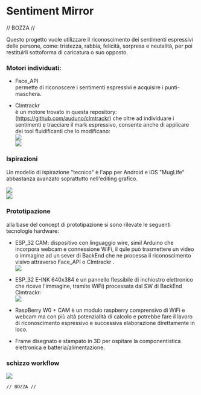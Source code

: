 # Sentiment Mirror
// BOZZA //  
  
Questo progetto vuole utilizzare il riconoscimento dei sentimenti espressivi delle persone, come: tristezza, rabbia, felicità, sorpresa e neutalità, per poi restituirli sottoforma di caricatura o suo opposto.  
  
### Motori individuati:  
- Face_API  
  permette di riconoscere i sentimenti espressivi e acquisire i punti-maschera.  
    
- Clmtrackr  
  è un motore trovato in questa repository: (https://github.com/auduno/clmtrackr)  che oltre ad individuare i sentimenti e tracciare il mark espressivo, consente anche di applicare dei tool fluidificanti che lo modificano:  
![](https://github.com/fabriziodedonatis/archive/blob/master/fabriziodedonatis/MakingVisible/Sentiment_mirror_old/image/facedeform_1.png?raw=true)  
![](https://github.com/fabriziodedonatis/archive/blob/master/fabriziodedonatis/MakingVisible/Sentiment_mirror_old/image/Screenshot_1.png)  
  
### Ispirazioni  
Un modello di ispirazione "tecnico" è l'app per Android e iOS "MugLife" abbastanza avanzato soprattutto nell'editing grafico.  
  
![](https://github.com/fabriziodedonatis/archive/blob/master/fabriziodedonatis/MakingVisible/Sentiment_mirror_old/image/From%20Mug%20Life(1).gif?raw=true)  
![](https://github.com/fabriziodedonatis/archive/blob/master/fabriziodedonatis/MakingVisible/Sentiment_mirror_old/image/From%20Mug%20Life.gif?raw=true)  
  
### Prototipazione  
 alla base del concept di prototipazione si sono rilevate le seguenti tecnologie hardware:  
  - ESP_32 CAM: dispositivo con linguaggio wire, simil Arduino che incorpora webcam e connessione WiFi, il qule può trasmettere un video o immagine ad un sever di BackEnd che ne processa il riconoscimento visivo attraverso Face_API o Clmtrackr .  
  ![](https://github.com/fabriziodedonatis/archive/blob/master/fabriziodedonatis/MakingVisible/Sentiment_mirror_old/image/esp32_cam.png)  
    
  - ESP_32 E-INK 640x384 è un pannello flessibile di inchiostro elettronico che riceve l'immagine, tramite WiFi) processata dal SW di BackEnd Clmtrackr:  
  ![](https://github.com/fabriziodedonatis/archive/blob/master/fabriziodedonatis/MakingVisible/Sentiment_mirror_old/image/640x384%20E-ink_ESP32.png?raw=true)  
  - RaspBerry W0 + CAM è un modulo raspberry comprensivo di WiFi e webcam ma con più altà potenzialità di calcolo e potrebbe fare il lavoro di riconoscimento espressivo e successiva elaborazione direttamente in loco.  
    
  - Frame disegnato e stampato in 3D per ospitare la componentistica elettronica e batteria/alimentazione.  
    
 ### schizzo workflow  
  ![](https://github.com/fabriziodedonatis/archive/blob/master/fabriziodedonatis/MakingVisible/Sentiment_mirror_old/image/CamScanner%2005-13-2020%2023.16.05_1.jpg?raw=true)  
    
    // BOZZA //  
